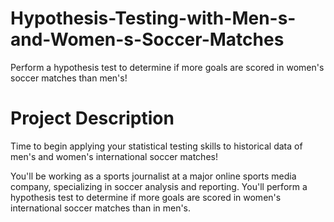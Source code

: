 # Hypothesis-Testing-with-Men-s-and-Women-s-Soccer-Matches
Perform a hypothesis test to determine if more goals are scored in women's soccer matches than men's!

# Project Description
Time to begin applying your statistical testing skills to historical data of men's and women's international soccer matches!

You'll be working as a sports journalist at a major online sports media company, specializing in soccer analysis and reporting. You'll perform a hypothesis test to determine if more goals are scored in women's international soccer matches than in men's.
